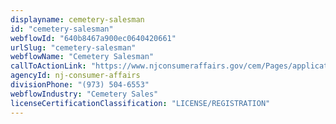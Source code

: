 ```yaml
---
displayname: cemetery-salesman
id: "cemetery-salesman"
webflowId: "640b8467a900ec0640420661"
urlSlug: "cemetery-salesman"
webflowName: "Cemetery Salesman"
callToActionLink: "https://www.njconsumeraffairs.gov/cem/Pages/applications.aspx"
agencyId: nj-consumer-affairs
divisionPhone: "(973) 504-6553"
webflowIndustry: "Cemetery Sales"
licenseCertificationClassification: "LICENSE/REGISTRATION"
---
```


